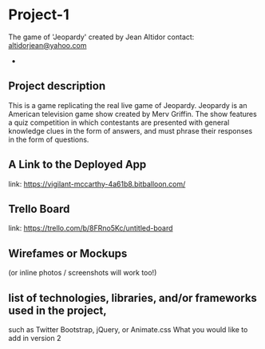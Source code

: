 # Project-1

The game of 'Jeopardy'
created by Jean Altidor
contact: altidorjean@yahoo.com

-


Project description
-
This is a game replicating the real live game of Jeopardy. Jeopardy is an American television game show created by Merv Griffin. The show features a quiz competition in which contestants are presented with general knowledge clues in the form of answers, and must phrase their responses in the form of questions. 

A Link to the Deployed App
-
link: https://vigilant-mccarthy-4a61b8.bitballoon.com/


Trello Board
-
link: https://trello.com/b/8FRno5Kc/untitled-board

Wirefames or Mockups 
-
(or inline photos / screenshots will work too!)


list of technologies, libraries, and/or frameworks used in the project,
-
 such as Twitter Bootstrap, jQuery, or Animate.css
What you would like to add in version 2